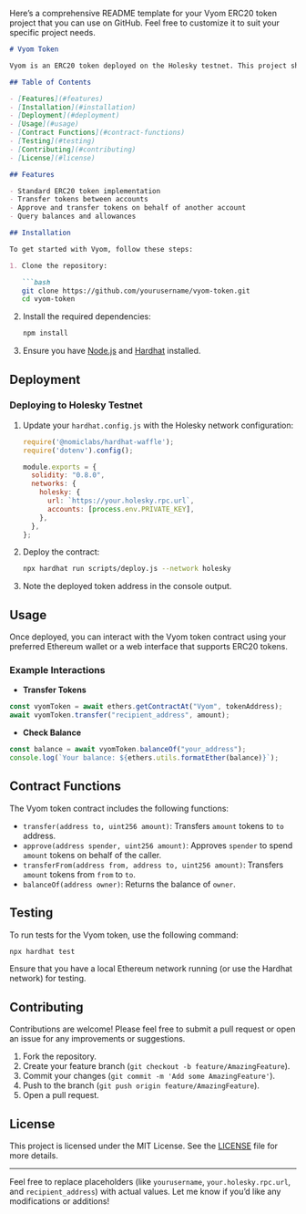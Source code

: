 Here’s a comprehensive README template for your Vyom ERC20 token project that you can use on GitHub. Feel free to customize it to suit your specific project needs.

```markdown
# Vyom Token

Vyom is an ERC20 token deployed on the Holesky testnet. This project showcases the implementation of a standard ERC20 token with basic functionalities, allowing users to transfer tokens, check balances, and approve spending allowances.

## Table of Contents

- [Features](#features)
- [Installation](#installation)
- [Deployment](#deployment)
- [Usage](#usage)
- [Contract Functions](#contract-functions)
- [Testing](#testing)
- [Contributing](#contributing)
- [License](#license)

## Features

- Standard ERC20 token implementation
- Transfer tokens between accounts
- Approve and transfer tokens on behalf of another account
- Query balances and allowances

## Installation

To get started with Vyom, follow these steps:

1. Clone the repository:

   ```bash
   git clone https://github.com/yourusername/vyom-token.git
   cd vyom-token
   ```

2. Install the required dependencies:

   ```bash
   npm install
   ```

3. Ensure you have [Node.js](https://nodejs.org/) and [Hardhat](https://hardhat.org/) installed.

## Deployment

### Deploying to Holesky Testnet

1. Update your `hardhat.config.js` with the Holesky network configuration:

   ```javascript
   require('@nomiclabs/hardhat-waffle');
   require('dotenv').config();

   module.exports = {
     solidity: "0.8.0",
     networks: {
       holesky: {
         url: `https://your.holesky.rpc.url`,
         accounts: [process.env.PRIVATE_KEY],
       },
     },
   };
   ```

2. Deploy the contract:

   ```bash
   npx hardhat run scripts/deploy.js --network holesky
   ```

3. Note the deployed token address in the console output.

## Usage

Once deployed, you can interact with the Vyom token contract using your preferred Ethereum wallet or a web interface that supports ERC20 tokens. 

### Example Interactions

- **Transfer Tokens**

```javascript
const vyomToken = await ethers.getContractAt("Vyom", tokenAddress);
await vyomToken.transfer("recipient_address", amount);
```

- **Check Balance**

```javascript
const balance = await vyomToken.balanceOf("your_address");
console.log(`Your balance: ${ethers.utils.formatEther(balance)}`);
```

## Contract Functions

The Vyom token contract includes the following functions:

- `transfer(address to, uint256 amount)`: Transfers `amount` tokens to `to` address.
- `approve(address spender, uint256 amount)`: Approves `spender` to spend `amount` tokens on behalf of the caller.
- `transferFrom(address from, address to, uint256 amount)`: Transfers `amount` tokens from `from` to `to`.
- `balanceOf(address owner)`: Returns the balance of `owner`.

## Testing

To run tests for the Vyom token, use the following command:

```bash
npx hardhat test
```

Ensure that you have a local Ethereum network running (or use the Hardhat network) for testing.

## Contributing

Contributions are welcome! Please feel free to submit a pull request or open an issue for any improvements or suggestions.

1. Fork the repository.
2. Create your feature branch (`git checkout -b feature/AmazingFeature`).
3. Commit your changes (`git commit -m 'Add some AmazingFeature'`).
4. Push to the branch (`git push origin feature/AmazingFeature`).
5. Open a pull request.

## License

This project is licensed under the MIT License. See the [LICENSE](LICENSE) file for more details.

---

Feel free to replace placeholders (like `yourusername`, `your.holesky.rpc.url`, and `recipient_address`) with actual values. Let me know if you’d like any modifications or additions!
